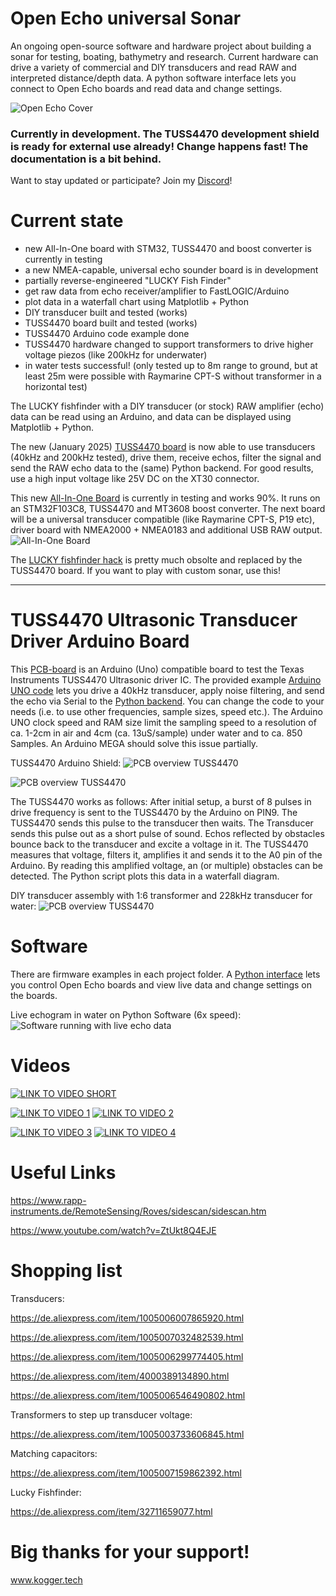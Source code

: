 # Open Echo universal Sonar
An ongoing open-source software and hardware project about building a sonar for testing, boating, bathymetry and research.
Current hardware can drive a variety of commercial and DIY transducers and read RAW and interpreted distance/depth data. A python software interface lets you connect to Open Echo boards and read data and change settings.

<img alt="Open Echo Cover" src="documentation/images/cover.JPG">

### Currently in development. The TUSS4470 development shield is ready for external use already! Change happens fast! The documentation is a bit behind.

Want to stay updated or participate? Join my [Discord](https://discord.com/invite/rerCyqAcrw)!

# Current state
- new All-In-One board with STM32, TUSS4470 and boost converter is currently in testing
- a new NMEA-capable, universal echo sounder board is in development
- partially reverse-engineered "LUCKY Fish Finder"
- get raw data from echo receiver/amplifier to FastLOGIC/Arduino
- plot data in a waterfall chart using Matplotlib + Python
- DIY transducer built and tested (works)
- TUSS4470 board built and tested (works)
- TUSS4470 Arduino code example done
- TUSS4470 hardware changed to support transformers to drive higher voltage piezos (like 200kHz for underwater)
- in water tests successful! (only tested up to 8m range to ground, but at least 25m were possible with Raymarine CPT-S without transformer in a horizontal test)

The LUCKY fishfinder with a DIY transducer (or stock) RAW amplifier (echo) data can be read using an Arduino, and data can be displayed using Matplotlib + Python. 

The new (January 2025) [TUSS4470 board](TUSS4470_shield_002/) is now able to use transducers (40kHz and 200kHz tested), drive them, receive echos, filter the signal and send the RAW echo data to the (same) Python backend. For good results, use a high input voltage like 25V DC on the XT30 connector.


This new [All-In-One Board](development/TUSS4470_PCB_ECHO) is currently in testing and works 90%. It runs on an STM32F103C8, TUSS4470 and MT3608 boost converter. The next board will be a universal transducer compatible (like Raymarine CPT-S, P19 etc), driver board with NMEA2000 + NMEA0183 and additional USB RAW output.
<img alt="All-In-One Board" src="/documentation/images/all-in-one-x1.jpg">


The [LUCKY fishfinder hack](reverse_engineering/) is pretty much obsolte and replaced by the TUSS4470 board. If you want to play with custom sonar, use this!

--------
# TUSS4470 Ultrasonic Transducer Driver Arduino Board
This [PCB-board](TUSS4470_shield_002/TUSS4470_shield_hardware) is an Arduino (Uno) compatible board to test the Texas Instruments TUSS4470 Ultrasonic driver IC. The provided example [Arduino UNO code](TUSS4470_shield_002/TUSS4470_arduino/TUSS4470_shield/TUSS4470_shield.ino) lets you drive a 40kHz transducer, apply noise filtering, and send the echo via Serial to the [Python backend](TUSS4470_shield_002/live_waterfall_python/live_waterfall.py). You can change the code to your needs (i.e. to use other frequencies, sample sizes, speed etc.). The Arduino UNO clock speed and RAM size limit the sampling speed to a resolution of ca. 1-2cm in air and 4cm (ca. 13uS/sample) under water and to ca. 850 Samples. An Arduino MEGA should solve this issue partially.



TUSS4470 Arduino Shield:
<img alt="PCB overview TUSS4470" src="/TUSS4470_shield_002/TUSS4470_shield_hardware/images/top.jpg">

<img alt="PCB overview TUSS4470" src="/TUSS4470_shield_002/TUSS4470_shield_hardware/images/whole_setup.jpg">




The TUSS4470 works as follows:
After initial setup, a burst of 8 pulses in drive frequency is sent to the TUSS4470 by the Arduino on PIN9. The TUSS4470 sends this pulse to the transducer then waits. The Transducer sends this pulse out as a short pulse of sound. Echos reflected by obstacles bounce back to the transducer and excite a voltage in it. The TUSS4470 measures that voltage, filters it, amplifies it and sends it to the A0 pin of the Arduino. By reading this amplified voltage, an (or multiple) obstacles can be detected. The Python script plots this data in a waterfall diagram.

DIY transducer assembly with 1:6 transformer and 228kHz transducer for water:
<img alt="PCB overview TUSS4470" src="/documentation/images/transducer_assembly.JPG">

# Software
There are firmware examples in each project folder. 
A [Python interface](/TUSS4470_shield_002/live_waterfall_python/live_waterfall_settings.py) lets you control Open Echo boards and view live data and change settings on the boards.

Live echogram in water on Python Software (6x speed):
<img alt="Software running with live echo data" src="documentation/images/echogram_fast.gif">

# Videos


[![LINK TO VIDEO SHORT](https://img.youtube.com/vi/Bm1mXpAOkp4/0.jpg)](https://www.youtube.com/watch?v=Bm1mXpAOkp4)

[![LINK TO VIDEO 1](https://img.youtube.com/vi/msbLVsY8xhQ/0.jpg)](https://www.youtube.com/watch?v=msbLVsY8xhQ)
[![LINK TO VIDEO 2](https://img.youtube.com/vi/eJ8jVEQSx_Y/0.jpg)](https://www.youtube.com/watch?v=eJ8jVEQSx_Y)

[![LINK TO VIDEO 3](https://img.youtube.com/vi/Bxh3rWd5RZk/0.jpg)](https://www.youtube.com/watch?v=Bxh3rWd5RZk)
[![LINK TO VIDEO 4](https://img.youtube.com/vi/UDYWQIizN7A/0.jpg)](https://www.youtube.com/watch?v=UDYWQIizN7A)

# Useful Links
https://www.rapp-instruments.de/RemoteSensing/Roves/sidescan/sidescan.htm 

https://www.youtube.com/watch?v=ZtUkt8Q4EJE

# Shopping list
 Transducers: 
 
 https://de.aliexpress.com/item/1005006007865920.html
 
 https://de.aliexpress.com/item/1005007032482539.html
 
 https://de.aliexpress.com/item/1005006299774405.html
 
 https://de.aliexpress.com/item/4000389134890.html
 
 https://de.aliexpress.com/item/1005006546490802.html

 Transformers to step up transducer voltage:
 
 https://de.aliexpress.com/item/1005003733606845.html

 Matching capacitors:
 
 https://de.aliexpress.com/item/1005007159862392.html
 
 Lucky Fishfinder: 
 
 https://de.aliexpress.com/item/32711659077.html


 # Big thanks for your support!
 www.kogger.tech


